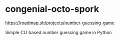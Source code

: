 # congenial-octo-spork
https://roadmap.sh/projects/number-guessing-game

Simple CLI based number guessing game in Python
